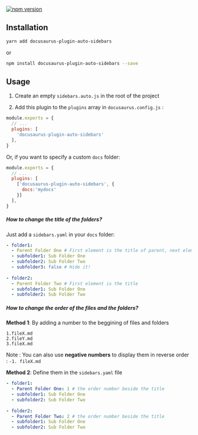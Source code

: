 
<p >
<a href="https://www.npmjs.com/package/docusaurus-plugin-auto-sidebars"><img src="https://img.shields.io/npm/v/docusaurus-plugin-auto-sidebars.svg?style=flat" alt="npm version"></a>
</p>

## Installation

```bash
yarn add docusaurus-plugin-auto-sidebars
```

or

```bash
npm install docusaurus-plugin-auto-sidebars --save
```

## Usage
1. Create an empty `sidebars.auto.js` in the root of the project

2. Add this plugin to the `plugins` array in `docusaurus.config.js` :


```js
module.exports = {
  // ...
  plugins: [
    'docusaurus-plugin-auto-sidebars'
  ],
}
```
Or, if you want to specify a custom `docs` folder:

```js
module.exports = {
  // ...
  plugins: [
    ['docusaurus-plugin-auto-sidebars', {
      docs:'mydocs'
    }]
  ],
}
```
##### How to change the title of the folders?

Just add a `sidebars.yaml` in your `docs` folder:
```yaml
- folder1: 
  - Parent Folder One # First element is the title of parent, next elements are sub directories
  - subfolder1: Sub Folder One
  - subfolder2: Sub Folder Two
  - subfolder3: false # Hide it!
  
- folder2: 
  - Parent Folder Two # First element is the title
  - subfolder1: Sub Folder One
  - subfolder2: Sub Folder Two

```
##### How to change the order of the files and the folders?
**Method 1**: By adding a number to the beggining of files and folders
```shell
1.fileX.md
2.fileY.md
3.fileX.md
```  
Note : You can also use **negative numbers** to display them in reverse order : `-1. fileX.md`

**Method 2**: Define them in the `sidebars.yaml` file

```yaml
- folder1: 
  - Parent Folder One: 1 # the order number beside the title
  - subfolder1: Sub Folder One
  - subfolder2: Sub Folder Two
  
- folder2: 
  - Parent Folder Two: 2 # the order number beside the title
  - subfolder1: Sub Folder One
  - subfolder2: Sub Folder Two

```


